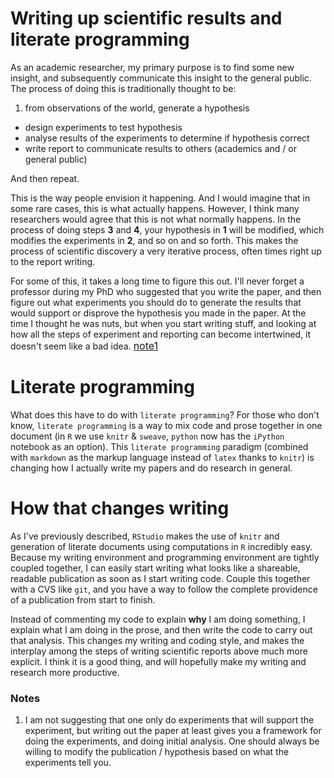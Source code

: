 # Writing up scientific results and literate programming

As an academic researcher, my primary purpose is to find some new insight, and subsequently communicate this insight to the general public. The process of doing this is traditionally thought to be:

  1. from observations of the world, generate a hypothesis
  * design experiments to test hypothesis
  * analyse results of the experiments to determine if hypothesis correct
  * write report to communicate results to others (academics and / or general public)

And then repeat.

This is the way people envision it happening. And I would imagine that in some rare cases, this is what actually happens. However, I think many researchers would agree that this is not what normally happens. In the process of doing steps **3** and **4**, your hypothesis in **1** will be modified, which modifies the experiments in **2**, and so on and so forth. This makes the process of scientific discovery a very iterative process, often times right up to the report writing. 

For some of this, it takes a long time to figure this out. I'll never forget a professor during my PhD who suggested that you write the paper, and then figure out what experiments you should do to generate the results that would support or disprove the hypothesis you made in the paper. At the time I thought he was nuts, but when you start writing stuff, and looking at how all the steps of experiment and reporting can become intertwined, it doesn't seem like a bad idea. <font size="3"><a href="note1">note1</a></font>

# Literate programming

What does this have to do with `literate programming`? For those who don't know, `literate programming` is a way to mix code and prose together in one document (in `R` we use `knitr` & `sweave`, `python` now has the `iPython` notebook as an option). This `literate programming` paradigm (combined with `markdown` as the markup language instead of `latex` thanks to `knitr`) is changing how I actually write my papers and do research in general. 

# How that changes writing

As I've previously described, `RStudio` makes the use of `knitr` and generation of literate documents using computations in `R` incredibly easy. Because my writing environment and programming environment are tightly coupled together, I can easily start writing what looks like a shareable, readable publication as soon as I start writing code. Couple this together with a CVS like `git`, and you have a way to follow the complete providence of a publication from start to finish.

Instead of commenting my code to explain **why** I am doing something, I explain what I am doing in the prose, and then write the code to carry out that analysis. This changes my writing and coding style, and makes the interplay among the steps of writing scientific reports above much more explicit. I think it is a good thing, and will hopefully make my writing and research more productive.


### Notes

  1. I am not suggesting that one only do experiments that will support the experiment, but writing out the paper at least gives you a framework for doing the experiments, and doing initial analysis. One should always be willing to modify the publication / hypothesis based on what the experiments tell you.
